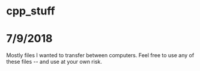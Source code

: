 # cpp_stuff
# 7/9/2018
Mostly files I wanted to transfer between computers. Feel free to use any of these files -- and use at your own risk. 
